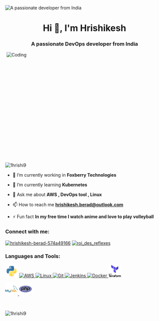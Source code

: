 
![A passionate developer from India](https://user-images.githubusercontent.com/10498744/210012254-234538ff-d198-48aa-8964-37e6fd45d227.gif)

<h1 align="center">Hi 👋, I'm Hrishikesh</h1>
<h3 align="center">A passionate DevOps developer from India</h3>
<img align="right" alt="Coding" width="500" height="350" src="https://steamuserimages-a.akamaihd.net/ugc/1631947648964785474/81CBA15178466DD47195A239232202E78987B714/?imw=637&imh=358&ima=fit&impolicy=Letterbox&imcolor=%23000000&letterbox=true">

<p align="left"> <img src="https://komarev.com/ghpvc/?username=1hrishi9&label=Profile%20views&color=0e75b6&style=flat" alt="1hrishi9" /> </p>

- 🔭 I’m currently working in **Foxberry Technologies**

- 🌱 I’m currently learning **Kubernetes**

- 💬 Ask me about **AWS , DevOps tool , Linux**

- 📫 How to reach me **hrishikesh.berad@outlook.com**

- ⚡ Fun fact **In my free time I watch anime and love to play volleyball**

<h3 align="left">Connect with me:</h3>
<p align="left">
<a href="https://linkedin.com/in/hrishikesh-berad-574a49166" target="blank"><img align="center" src="https://raw.githubusercontent.com/rahuldkjain/github-profile-readme-generator/master/src/images/icons/Social/linked-in-alt.svg" alt="hrishikesh-berad-574a49166" height="30" width="40" /></a>
<a href="https://instagram.com/roi_des_reflexes" target="blank"><img align="center" src="https://raw.githubusercontent.com/rahuldkjain/github-profile-readme-generator/master/src/images/icons/Social/instagram.svg" alt="roi_des_reflexes" height="30" width="40" /></a>
</p>

<h3 align="left">Languages and Tools:</h3>
<p align="left">  <a href="https://www.python.org" target="_blank" rel="noreferrer"> <img src="https://raw.githubusercontent.com/devicons/devicon/master/icons/python/python-original.svg" alt="python" width="40" height="40"/></a> 
  <a href="https://www.python.org" target="_blank" rel="noreferrer">
  <img src="https://upload.wikimedia.org/wikipedia/commons/9/93/Amazon_Web_Services_Logo.svg" alt="AWS" width="40" height="40" />
</a> <a href="https://upload.wikimedia.org/wikipedia/commons/3/35/Tux.svg" target="_blank" rel="noreferrer">
  <img src="https://brandeps.com/logo-download/L/Linux-logo-vector-01.svg" alt="Linux" width="40" height="40" />
</a>
<a href="https://git-website-url" target="_blank" rel="noreferrer">
  <img src="https://upload.wikimedia.org/wikipedia/commons/e/e0/Git-logo.svg" alt="Git" width="40" height="40" />
</a>
<a href="https://jenkins-website-url" target="_blank" rel="noreferrer">
  <img src="https://upload.wikimedia.org/wikipedia/commons/e/e9/Jenkins_logo.svg" alt="Jenkins" width="40" height="40" />
</a>
<a href="https://docker-website-url" target="_blank" rel="noreferrer">
  <img src="https://www.svgrepo.com/show/349342/docker.svg" alt="Docker" width="40" height="40" />
</a>
<a href="https://terraform-website-url" target="_blank" rel="noreferrer">
  <img src="https://github.com/cncf/landscape/blob/master/hosted_logos/terraform.svg" alt="Terraform" width="40" height="40" />
</a>


<a href="https://www.mysql.com/" target="_blank" rel="noreferrer"> <img src="https://raw.githubusercontent.com/devicons/devicon/master/icons/mysql/mysql-original-wordmark.svg" alt="mysql" width="40" height="40"/> </a> <a href="https://www.php.net" target="_blank" rel="noreferrer"> <img src="https://raw.githubusercontent.com/devicons/devicon/master/icons/php/php-original.svg" alt="php" width="40" height="40"/> </a> </p>
<br>


<p><img align="center" src="https://github-readme-streak-stats.herokuapp.com/?user=1hrishi9&" alt="1hrishi9" /></p>
